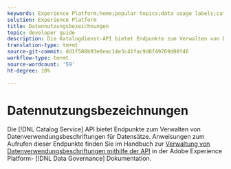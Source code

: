 ```yaml
---
keywords: Experience Platform;home;popular topics;data usage labels;catalog service
solution: Experience Platform
title: Datennutzungsbezeichnungen
topic: developer guide
description: Die Katalogdienst-API bietet Endpunkte zum Verwalten von Datenverwendungsbeschriftungen für Datensätze.
translation-type: tm+mt
source-git-commit: dd1f508b93e8eac14e3c41fac9d8f49769d08f46
workflow-type: tm+mt
source-wordcount: '59'
ht-degree: 10%

---
```



# Datennutzungsbezeichnungen

Die [!DNL Catalog Service] API bietet Endpunkte zum Verwalten von Datenverwendungsbeschriftungen für Datensätze. Anweisungen zum Aufrufen dieser Endpunkte finden Sie im Handbuch zur [Verwaltung von Datenverwendungsbeschriftungen mithilfe der API](../../data-governance/labels/overview.md) in der Adobe Experience Platform- [!DNL Data Governance] Dokumentation.